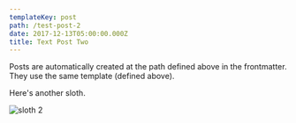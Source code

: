 ```yaml
---
templateKey: post
path: /test-post-2
date: 2017-12-13T05:00:00.000Z
title: Text Post Two
---
```

Posts are automatically created at the path defined above in the frontmatter. They use the same template (defined above).

Here's another sloth.

![sloth 2](/static/assets/sloth2.png)
